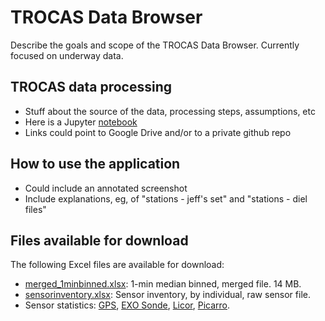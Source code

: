 # TROCAS Data Browser

Describe the goals and scope of the TROCAS Data Browser. Currently focused on underway data.

## TROCAS data processing

- Stuff about the source of the data, processing steps, assumptions, etc
- Here is a Jupyter [notebook](https://github.com/emiliom/minimal-panel-app/blob/master/minimal-panel.ipynb)
- Links could point to Google Drive and/or to a private github repo

## How to use the application

- Could include an annotated screenshot
- Include explanations, eg, of "stations - jeff's set" and "stations - diel files"

## Files available for download

The following Excel files are available for download:

- [merged_1minbinned.xlsx](data/merged_1minbinned.xlsx): 1-min median binned, merged file. 14 MB.
- [sensorinventory.xlsx](data/inventories/sensorinventory.xlsx): Sensor inventory, by individual, raw sensor file.
- Sensor statistics: [GPS](data/inventories/gps_sensor_df_describe_stats.xlsx), [EXO Sonde](data/inventories/sonde_sensor_df_describe_stats.xlsx), [Licor](data/inventories/licor_sensor_df_describe_stats.xlsx), [Picarro](data/inventories/picarro_sensor_df_describe_stats.xlsx).
